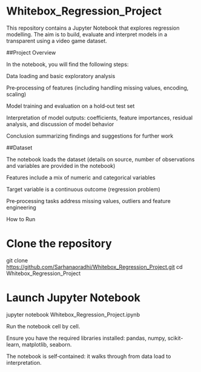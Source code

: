 # Whitebox_Regression_Project
This repository contains a Jupyter Notebook that explores regression modelling. The aim is to build, evaluate and interpret models in a transparent using a video game dataset.

##Project Overview

In the notebook, you will find the following steps:

Data loading and basic exploratory analysis

Pre‑processing of features (including handling missing values, encoding, scaling)

Model training and evaluation on a hold‑out test set

Interpretation of model outputs: coefficients, feature importances, residual analysis, and discussion of model behavior

Conclusion summarizing findings and suggestions for further work

##Dataset

The notebook loads the dataset (details on source, number of observations and variables are provided in the notebook)

Features include a mix of numeric and categorical variables

Target variable is a continuous outcome (regression problem)

Pre‑processing tasks address missing values, outliers and feature engineering

How to Run
# Clone the repository
git clone https://github.com/Sarhanaoradhi/Whitebox_Regression_Project.git
cd Whitebox_Regression_Project

# Launch Jupyter Notebook
jupyter notebook Whitebox_Regression_Project.ipynb


Run the notebook cell by cell.

Ensure you have the required libraries installed: pandas, numpy, scikit-learn, matplotlib, seaborn.

The notebook is self‑contained: it walks through from data load to interpretation.
